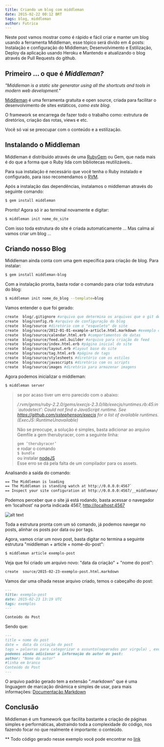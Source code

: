 ```yaml
---
title: Criando um blog com middleman
date: 2015-02-22 00:12 BRT
tags: blog, middleman
author: Futrica
---
```


Neste post vamos mostrar como é rápido e fácil criar e manter um blog usando a ferramenta Middleman, esse tópico será divido em 4 posts: Instalação e configuração do Middleman; Desenvolvimento e Estilização, Deploy da aplicação usando Heroku e Mantendo e atualizando o blog através de Pull Requests do github.

## Primeiro ... o que é *Middleman?*

*"Middleman is a static site generator using all the shortcuts and tools in modern web development."*

[Middleman](https://middlemanapp.com/) é uma ferramenta gratuita e open source, criada para facilitar o desenvolvimento de sites estáticos, *como este blog*.

O framework se encarrega de fazer todo o trabalho como: estrutura de diretórios, criação das rotas, views e etc.

Você só vai se preocupar com o conteúdo e a estilização.

## Instalando o Middleman

Middleman é distribuído através de uma [RubyGem](https://rubygems.org/) ou Gem, que nada mais é do que a forma que o Ruby lida com bibliotecas reutilizáveis..

Para sua instalação é necessário que você tenha o Ruby instalado e configurado, para isso recomendamos o [RVM](https://rvm.io/rvm/install).

Após a instalação das dependências, instalamos o middleman através do seguinte comando:

```bash
$ gem install middleman
```

Pronto! Agora só ir ao terminal novamente e digitar:

```bash
$ middleman init nome_do_site
```

Com isso toda estrutura do site é criada automaticamente … Mas calma aí vamos criar um blog … 

## Criando nosso Blog
Middleman ainda conta com uma gem específica para criação de blog. Para instalar:

```bash
$ gem install middleman-blog
```

Com a instalação pronta, basta rodar o comando para criar toda estrutura do blog:

```bash
$ middleman init nome_do_blog --template=blog
```

Vamos entender o que foi gerado:

```bash
create  blog/.gitignore #arquivo que determina os arquivos que o git deve ignorar
create  blog/config.rb #arquivo de configuração do blog
create  blog/source #diretório com o "esqueleto" do site
create  blog/source/2012-01-01-example-article.html.markdown #exemplo de post
create  blog/source/calendar.html.erb #comportamentos de datas
create  blog/source/feed.xml.builder #arquivo para criação do feed
create  blog/source/index.html.erb #página inicial do site
create  blog/source/layout.erb #layout base do site
create  blog/source/tag.html.erb #página de tags
create  blog/source/stylesheets #diretório com os estilos
create  blog/source/javascripts #diretório com os scripts
create  blog/source/images #diretório para armazenar imagens
```


Agora podemos inicializar o middleman:

```bash 
$ middleman server
```


> se por acaso tiver um erro parecido com o abaixo:
>
> */.rvm/gems/ruby-2.2.0/gems/execjs-2.3.0/lib/execjs/runtimes.rb:45:in `autodetect': Could not find a JavaScript runtime. See https://github.com/sstephenson/execjs for a list of available runtimes. (ExecJS::RuntimeUnavailable)*
>
> Não se preocupe, a solução é simples, basta adicionar ao arquivo Gemfile a gem therubyracer, com a seguinte linha:
>
> `gem ‘therubyracer’`<br />
> e rodar o comando<br />
> `$ bundle`<br />
> ou instalar [nodeJS](http://nodejs.org/) <br />
> Esse erro se dá pela falta de um compilador para os assets.

Analisando a saída do comando:

```bash
== The Middleman is loading
== The Middleman is standing watch at http://0.0.0.0:4567`
== Inspect your site configuration at http://0.0.0.0:4567/__middleman/
```

Podemos perceber que o site já está rodando, basta acessar o navegador em ‘localhost’ na porta indicada 4567, [http://localhost:4567](http://localhost:4567)

 ![alt text](/images/blog.png "blog no ar!") 

Toda a estrutura pronta com um só comando, já podemos navegar no posts, alinhar os posts por data ou por tags.

Agora, vamos criar um novo post, basta digitar no termina a seguinte estrutura "middleman + article + nome-do-post":

```bash 
$ middleman article exemplo-post
```

Veja que foi criado um arquivo novo: "data da criação" + "nome do post":

```bash 
create  source/2015-02-23-exemplo-post.html.markdown
```

Vamos dar uma olhada nesse arquivo criado, temos o cabeçalho do post:


```markdown
---
title: exemplo-post
date: 2015-02-23 13:19 UTC
tags: exemplos
--- 

Conteúdo do Post
```

Sendo que:

```markdown
---
title = nome do post
date =  data da criação do post
tags = palavras para categorizar o assunto(separados por virgula) , exemplo: (ruby, rails).
podemos ainda adicionar a informação do autor do post:
author: "Nome do autor"
#linha em branco
Conteúdo do Post
---
```

O arquivo padrão gerado tem a extensão ".markdown" que é uma linguagem de marcação dinâmica e simples de usar, para mais informações: [Documentação Markdown](http://daringfireball.net/projects/markdown/syntax)

## Conclusão 

Middleman é um framework que facilita bastante a criação de páginas simples e performáticas, abstraindo toda a complexidade do código, nos fazendo focar no que realmente é importante: o conteúdo.

** Todo código gerado nesse exemplo você pode encontrar no [link](https://github.com/futrica/exemplo_blog)
